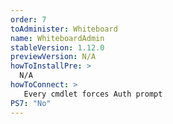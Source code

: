 ```yaml
---
order: 7
toAdminister: Whiteboard
name: WhiteboardAdmin
stableVersion: 1.12.0
previewVersion: N/A
howToInstallPre: >
  N/A
howToConnect: >
   Every cmdlet forces Auth prompt
PS7: "No"
---
```

